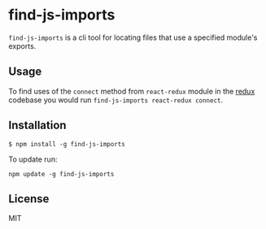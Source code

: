# find-js-imports

`find-js-imports` is a cli tool for locating files that use a specified module's
exports.

<screenshot>

## Usage

To find uses of the `connect` method from `react-redux` module in the
[redux](redux-url) codebase you would run `find-js-imports react-redux connect`.

## Installation

```
$ npm install -g find-js-imports
```

To update run:

```
npm update -g find-js-imports
```

## License

MIT

[redux-url]: https://github.com/reactjs/redux
